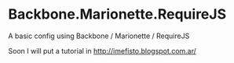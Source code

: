 Backbone.Marionette.RequireJS
=============================

A basic config using Backbone / Marionette / RequireJS 

Soon I will put a tutorial in http://imefisto.blogspot.com.ar/
